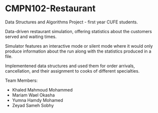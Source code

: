 # CMPN102-Restaurant

Data Structures and Algorithms Project - first year CUFE students.

Data-driven restaurant simulation, offering statistics about the customers served and waiting times.

Simulator features an interactive mode or silent mode where it would only produce information about the run along with the statistics produced in a file.

Implementened data structures and used them for order arrivals, cancellation, and their assignment to cooks of different specialties.

Team Members:
- Khaled Mahmoud Mohammed
- Mariam Wael Okasha
- Yumna Hamdy Mohamed
- Zeyad Sameh Sobhy
